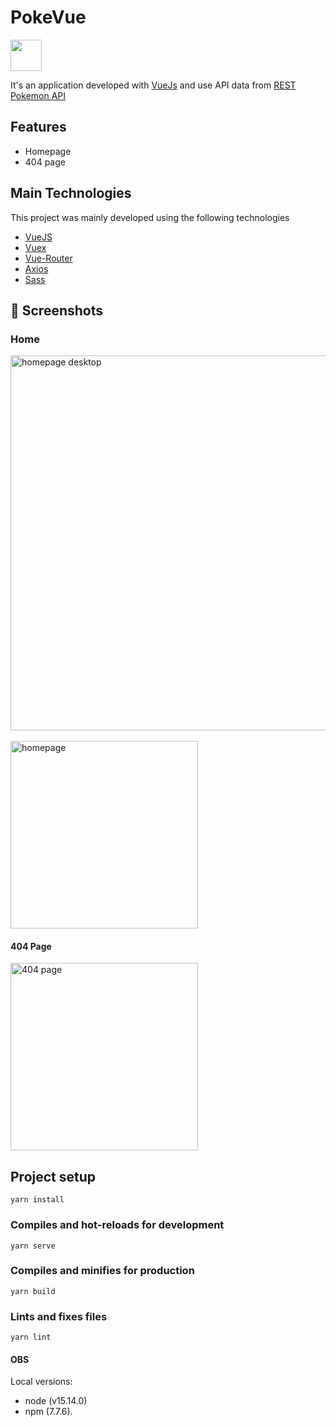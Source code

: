 # PokeVue
<img src="https://img.icons8.com/color/452/pokeball-2.png" width="50">

It's an application developed with [VueJs](https://vuejs.org/) and use API data from [REST Pokemon API](https://pokeapi.co/api/v2)

## Features

- Homepage
- 404 page


## Main Technologies

This project was mainly developed using the following technologies

- [VueJS](https://vuejs.org)
- [Vuex](https://vuex.vuejs.org/)
- [Vue-Router](https://router.vuejs.org/)
- [Axios](https://github.com/axios/axios)
- [Sass](https://sass-lang.com)

## 📱 Screenshots


### Home

<div>
 <img alt="homepage desktop"  src="https://i.imgur.com/RTpjdpW.png" width="600px" />
<div>
<br>
<div>
 <img alt="homepage"  src="https://i.imgur.com/X7LoGh6.png" width="300px" />
</div>


#### 404 Page
<div>
 <img alt="404 page"  src="https://i.imgur.com/4L8wXND.png" width="300px" />
</div>


## Project setup
```
yarn install
```

### Compiles and hot-reloads for development
```
yarn serve
```

### Compiles and minifies for production
```
yarn build
```

### Lints and fixes files
```
yarn lint
```

#### OBS
Local versions: 
 - node (v15.14.0) 
 - npm (7.7.6).
